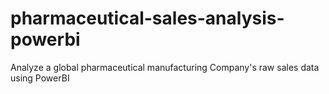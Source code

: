 # pharmaceutical-sales-analysis-powerbi
Analyze a global pharmaceutical manufacturing Company's raw sales data using PowerBI
